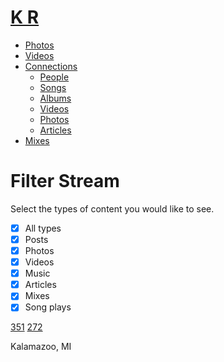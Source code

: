 # [K R](/sotheycallmeruffner)

- [Photos](/sotheycallmeruffner/photos)
- [Videos](/sotheycallmeruffner/videos)
- [Connections](/sotheycallmeruffner/connections/out)
	- [People](/sotheycallmeruffner/connections/out)
	- [Songs](/sotheycallmeruffner/connections/songs)
	- [Albums](/sotheycallmeruffner/connections/albums)
	- [Videos](/sotheycallmeruffner/connections/videos)
	- [Photos](/sotheycallmeruffner/connections/photos)
	- [Articles](/sotheycallmeruffner/connections/articles)
- [Mixes](/sotheycallmeruffner/mixes)

# Filter Stream

Select the types of content you would like to see.

- [x] All types
- [x] Posts
- [x] Photos
- [x] Videos
- [x] Music
- [x] Articles
- [x] Mixes
- [x] Song plays

[351](/sotheycallmeruffner/connections/out) [272](/sotheycallmeruffner/connections/in)

Kalamazoo, MI
